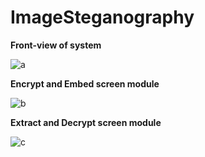 # ImageSteganography

**Front-view of system**

![a](https://user-images.githubusercontent.com/36812906/76587143-19326480-650b-11ea-8c41-f070a12e68f9.png)


**Encrypt and Embed screen module**

![b](https://user-images.githubusercontent.com/36812906/76587158-1f284580-650b-11ea-91a7-b37025659888.png)


**Extract and Decrypt screen module**

![c](https://user-images.githubusercontent.com/36812906/76587167-264f5380-650b-11ea-87f4-75f590c49fa0.png)
